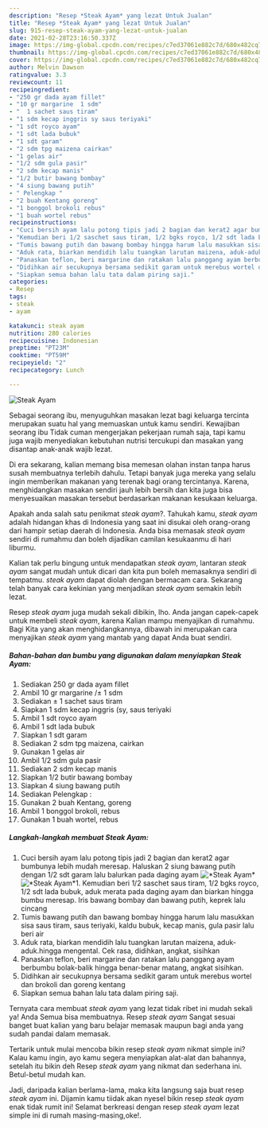 ```yaml
---
description: "Resep *Steak Ayam* yang lezat Untuk Jualan"
title: "Resep *Steak Ayam* yang lezat Untuk Jualan"
slug: 915-resep-steak-ayam-yang-lezat-untuk-jualan
date: 2021-02-28T23:16:50.337Z
image: https://img-global.cpcdn.com/recipes/c7ed37061e882c7d/680x482cq70/steak-ayam-foto-resep-utama.jpg
thumbnail: https://img-global.cpcdn.com/recipes/c7ed37061e882c7d/680x482cq70/steak-ayam-foto-resep-utama.jpg
cover: https://img-global.cpcdn.com/recipes/c7ed37061e882c7d/680x482cq70/steak-ayam-foto-resep-utama.jpg
author: Melvin Dawson
ratingvalue: 3.3
reviewcount: 11
recipeingredient:
- "250 gr dada ayam fillet"
- "10 gr margarine  1 sdm"
- "  1 sachet saus tiram"
- "1 sdm kecap inggris sy saus teriyaki"
- "1 sdt royco ayam"
- "1 sdt lada bubuk"
- "1 sdt garam"
- "2 sdm tpg maizena cairkan"
- "1 gelas air"
- "1/2 sdm gula pasir"
- "2 sdm kecap manis"
- "1/2 butir bawang bombay"
- "4 siung bawang putih"
- " Pelengkap "
- "2 buah Kentang goreng"
- "1 bonggol brokoli rebus"
- "1 buah wortel rebus"
recipeinstructions:
- "Cuci bersih ayam lalu potong tipis jadi 2 bagian dan kerat2 agar bumbunya lebih mudah meresap. Haluskan 2 siung bawang putih dengan 1/2 sdt garam lalu balurkan pada daging ayam"
- "Kemudian beri 1/2 saschet saus tiram, 1/2 bgks royco, 1/2 sdt lada bubuk, aduk merata pada daging ayam dan biarkan hingga bumbu meresap. Iris bawang bombay dan bawang putih, keprek lalu cincang"
- "Tumis bawang putih dan bawang bombay hingga harum lalu masukkan sisa saus tiram, saus teriyaki, kaldu bubuk, kecap manis, gula pasir lalu beri air"
- "Aduk rata, biarkan mendidih lalu tuangkan larutan maizena, aduk-aduk.hingga mengental. Cek rasa, didihkan, angkat, sisihkan"
- "Panaskan teflon, beri margarine dan ratakan lalu panggang ayam berbumbu bolak-balik hingga benar-benar matang, angkat sisihkan."
- "Didihkan air secukupnya bersama sedikit garam untuk merebus wortel dan brokoli dan goreng kentang"
- "Siapkan semua bahan lalu tata dalam piring saji."
categories:
- Resep
tags:
- steak
- ayam

katakunci: steak ayam 
nutrition: 280 calories
recipecuisine: Indonesian
preptime: "PT23M"
cooktime: "PT59M"
recipeyield: "2"
recipecategory: Lunch

---
```



![*Steak Ayam*](https://img-global.cpcdn.com/recipes/c7ed37061e882c7d/680x482cq70/steak-ayam-foto-resep-utama.jpg)

Sebagai seorang ibu, menyuguhkan masakan lezat bagi keluarga tercinta merupakan suatu hal yang memuaskan untuk kamu sendiri. Kewajiban seorang ibu Tidak cuman mengerjakan pekerjaan rumah saja, tapi kamu juga wajib menyediakan kebutuhan nutrisi tercukupi dan masakan yang disantap anak-anak wajib lezat.

Di era  sekarang, kalian memang bisa memesan olahan instan tanpa harus susah membuatnya terlebih dahulu. Tetapi banyak juga mereka yang selalu ingin memberikan makanan yang terenak bagi orang tercintanya. Karena, menghidangkan masakan sendiri jauh lebih bersih dan kita juga bisa menyesuaikan masakan tersebut berdasarkan makanan kesukaan keluarga. 



Apakah anda salah satu penikmat *steak ayam*?. Tahukah kamu, *steak ayam* adalah hidangan khas di Indonesia yang saat ini disukai oleh orang-orang dari hampir setiap daerah di Indonesia. Anda bisa memasak *steak ayam* sendiri di rumahmu dan boleh dijadikan camilan kesukaanmu di hari liburmu.

Kalian tak perlu bingung untuk mendapatkan *steak ayam*, lantaran *steak ayam* sangat mudah untuk dicari dan kita pun boleh memasaknya sendiri di tempatmu. *steak ayam* dapat diolah dengan bermacam cara. Sekarang telah banyak cara kekinian yang menjadikan *steak ayam* semakin lebih lezat.

Resep *steak ayam* juga mudah sekali dibikin, lho. Anda jangan capek-capek untuk membeli *steak ayam*, karena Kalian mampu menyajikan di rumahmu. Bagi Kita yang akan menghidangkannya, dibawah ini merupakan cara menyajikan *steak ayam* yang mantab yang dapat Anda buat sendiri.

<!--inarticleads1-->

##### Bahan-bahan dan bumbu yang digunakan dalam menyiapkan *Steak Ayam*:

1. Sediakan 250 gr dada ayam fillet
1. Ambil 10 gr margarine /± 1 sdm
1. Sediakan  ± 1 sachet saus tiram
1. Siapkan 1 sdm kecap inggris (sy, saus teriyaki
1. Ambil 1 sdt royco ayam
1. Ambil 1 sdt lada bubuk
1. Siapkan 1 sdt garam
1. Sediakan 2 sdm tpg maizena, cairkan
1. Gunakan 1 gelas air
1. Ambil 1/2 sdm gula pasir
1. Sediakan 2 sdm kecap manis
1. Siapkan 1/2 butir bawang bombay
1. Siapkan 4 siung bawang putih
1. Sediakan  Pelengkap :
1. Gunakan 2 buah Kentang, goreng
1. Ambil 1 bonggol brokoli, rebus
1. Gunakan 1 buah wortel, rebus




<!--inarticleads2-->

##### Langkah-langkah membuat *Steak Ayam*:

1. Cuci bersih ayam lalu potong tipis jadi 2 bagian dan kerat2 agar bumbunya lebih mudah meresap. Haluskan 2 siung bawang putih dengan 1/2 sdt garam lalu balurkan pada daging ayam
<img src="https://img-global.cpcdn.com/steps/08ecd183554e267b/160x128cq70/steak-ayam-langkah-memasak-1-foto.jpg" alt="*Steak Ayam*"><img src="https://img-global.cpcdn.com/steps/bd5954573f76f62e/160x128cq70/steak-ayam-langkah-memasak-1-foto.jpg" alt="*Steak Ayam*">1. Kemudian beri 1/2 saschet saus tiram, 1/2 bgks royco, 1/2 sdt lada bubuk, aduk merata pada daging ayam dan biarkan hingga bumbu meresap. Iris bawang bombay dan bawang putih, keprek lalu cincang
1. Tumis bawang putih dan bawang bombay hingga harum lalu masukkan sisa saus tiram, saus teriyaki, kaldu bubuk, kecap manis, gula pasir lalu beri air
1. Aduk rata, biarkan mendidih lalu tuangkan larutan maizena, aduk-aduk.hingga mengental. Cek rasa, didihkan, angkat, sisihkan
1. Panaskan teflon, beri margarine dan ratakan lalu panggang ayam berbumbu bolak-balik hingga benar-benar matang, angkat sisihkan.
1. Didihkan air secukupnya bersama sedikit garam untuk merebus wortel dan brokoli dan goreng kentang
1. Siapkan semua bahan lalu tata dalam piring saji.




Ternyata cara membuat *steak ayam* yang lezat tidak ribet ini mudah sekali ya! Anda Semua bisa membuatnya. Resep *steak ayam* Sangat sesuai banget buat kalian yang baru belajar memasak maupun bagi anda yang sudah pandai dalam memasak.

Tertarik untuk mulai mencoba bikin resep *steak ayam* nikmat simple ini? Kalau kamu ingin, ayo kamu segera menyiapkan alat-alat dan bahannya, setelah itu bikin deh Resep *steak ayam* yang nikmat dan sederhana ini. Betul-betul mudah kan. 

Jadi, daripada kalian berlama-lama, maka kita langsung saja buat resep *steak ayam* ini. Dijamin kamu tiidak akan nyesel bikin resep *steak ayam* enak tidak rumit ini! Selamat berkreasi dengan resep *steak ayam* lezat simple ini di rumah masing-masing,oke!.

